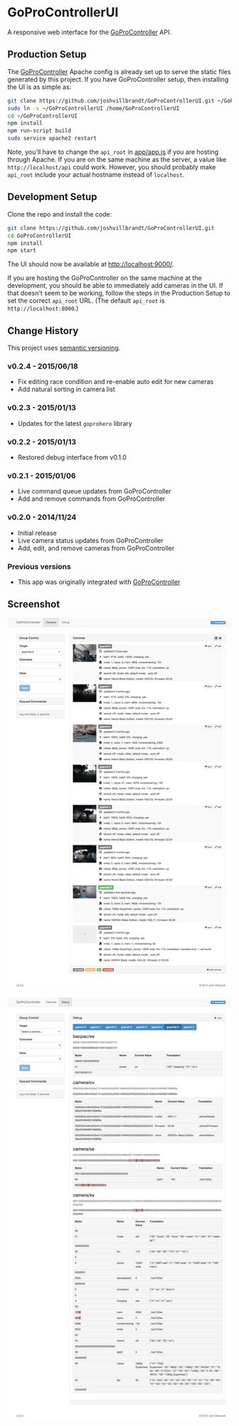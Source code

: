 # GoProControllerUI

A responsive web interface for the [GoProController](https://github.com/joshvillbrandt/GoProController) API.

## Production Setup

The [GoProController](https://github.com/joshvillbrandt/GoProController) Apache config is already set up to serve the static files generated by this project. If you have GoProController setup, then installing the UI is as simple as:

```bash
git clone https://github.com/joshvillbrandt/GoProControllerUI.git ~/GoProControllerUI
sudo ln -s ~/GoProControllerUI /home/GoProControllerUI
cd ~/GoProControllerUI
npm install
npm run-script build
sudo service apache2 restart
```

Note, you'll have to change the `api_root` in [app/app.js](app/app.js) if you are hosting through Apache. If you are on the same machine as the server, a value like `http://localhost/api` could work. However, you should probably make `api_root` include your actual hostname instead of `localhost`.

## Development Setup

Clone the repo and install the code:

```bash
git clone https://github.com/joshvillbrandt/GoProControllerUI.git
cd GoProControllerUI
npm install
npm start
```

The UI should now be available at [http://localhost:9000/](http://localhost:9000/).

If you are hosting the GoProController on the same machine at the development, you should be able to immediately add cameras in the UI. If that doesn't seem to be working, follow the steps in the Production Setup to set the correct `api_root` URL. (The default `api_root` is `http://localhost:8000`.)

## Change History

This project uses [semantic versioning](http://semver.org/).

### v0.2.4 - 2015/06/18

* Fix editing race condition and re-enable auto edit for new cameras
* Add natural sorting in camera list

### v0.2.3 - 2015/01/13

* Updates for the latest `goprohero` library

### v0.2.2 - 2015/01/13

* Restored debug interface from v0.1.0

### v0.2.1 - 2015/01/06

* Live command queue updates from GoProController
* Add and remove commands from GoProController

### v0.2.0 - 2014/11/24

* Initial release
* Live camera status updates from GoProController
* Add, edit, and remove cameras from GoProController

### Previous versions

* This app was originally integrated with [GoProController](https://github.com/joshvillbrandt/GoProController)

## Screenshot

![Screenshot](screenshots/screenshot-v0.2.2.png)

![Screenshot](screenshots/screenshot-v0.2.2-debug.png)

